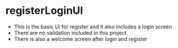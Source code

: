# registerLoginUI

- This is the basic Ui for register and it also includes a login screen
- There are no validation included in this project.
- There is also a welcome screen after login and register
